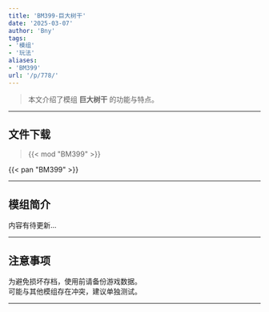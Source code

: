 ```yaml
---
title: 'BM399-巨大树干'
date: '2025-03-07'
author: 'Bny'
tags:
- '模组'
- '玩法'
aliases:
- 'BM399'
url: '/p/778/'
---
```


> 本文介绍了模组 **巨大树干** 的功能与特点。

---

## 文件下载  

> {{< mod "BM399" >}}  

{{< pan "BM399" >}}  

---

## 模组简介

>  
内容有待更新...  

---

## 注意事项

>  
为避免损坏存档，使用前请备份游戏数据。  
可能与其他模组存在冲突，建议单独测试。  

---


